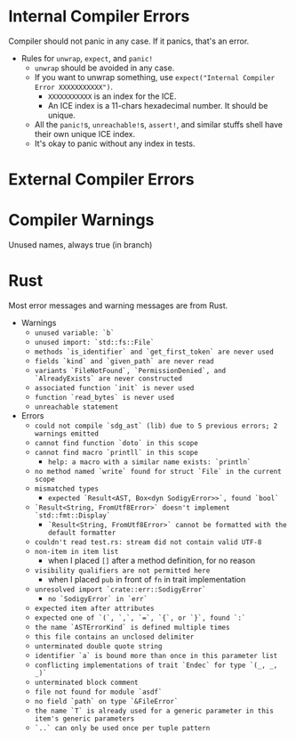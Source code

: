 # Internal Compiler Errors

Compiler should not panic in any case. If it panics, that's an error.

- Rules for `unwrap`, `expect`, and `panic!`
  - `unwrap` should be avoided in any case.
  - If you want to unwrap something, use `expect("Internal Compiler Error XXXXXXXXXXX")`.
    - `XXXXXXXXXXX` is an index for the ICE.
    - An ICE index is a 11-chars hexadecimal number. It should be unique.
  - All the `panic!`s, `unreachable!`s, `assert!`, and similar stuffs shell have their own unique ICE index.
  - It's okay to panic without any index in tests.

# External Compiler Errors

# Compiler Warnings

Unused names, always true (in branch)

# Rust

Most error messages and warning messages are from Rust.

- Warnings
  - ``` unused variable: `b` ```
  - ``` unused import: `std::fs::File` ```
  - ``` methods `is_identifier` and `get_first_token` are never used ```
  - ``` fields `kind` and `given_path` are never read ```
  - ``` variants `FileNotFound`, `PermissionDenied`, and `AlreadyExists` are never constructed ```
  - ``` associated function `init` is never used ```
  - ``` function `read_bytes` is never used ```
  - ``` unreachable statement ```
- Errors
  - ``` could not compile `sdg_ast` (lib) due to 5 previous errors; 2 warnings emitted ```
  - ``` cannot find function `doto` in this scope ```
  - ``` cannot find macro `printll` in this scope ```
    - ``` help: a macro with a similar name exists: `println` ```
  - ``` no method named `write` found for struct `File` in the current scope ```
  - ``` mismatched types ```
    - ``` expected `Result<AST, Box<dyn SodigyError>>`, found `bool` ```
  - ``` `Result<String, FromUtf8Error>` doesn't implement `std::fmt::Display` ```
    - ``` `Result<String, FromUtf8Error>` cannot be formatted with the default formatter ```
  - ``` couldn't read test.rs: stream did not contain valid UTF-8 ```
  - ``` non-item in item list ```
    - when I placed `[]` after a method definition, for no reason
  - ``` visibility qualifiers are not permitted here ```
    - when I placed `pub` in front of `fn` in trait implementation
  - ``` unresolved import `crate::err::SodigyError` ```
    - ``` no `SodigyError` in `err` ```
  - ``` expected item after attributes ```
  - ``` expected one of `(`, `,`, `=`, `{`, or `}`, found `:` ```
  - ``` the name `ASTErrorKind` is defined multiple times ```
  - ``` this file contains an unclosed delimiter ```
  - ``` unterminated double quote string ```
  - ``` identifier `a` is bound more than once in this parameter list ```
  - ``` conflicting implementations of trait `Endec` for type `(_, _, _)` ```
  - ``` unterminated block comment ```
  - ``` file not found for module `asdf` ```
  - ``` no field `path` on type `&FileError` ```
  - ``` the name `T` is already used for a generic parameter in this item's generic parameters ```
  - ``` `..` can only be used once per tuple pattern ```
